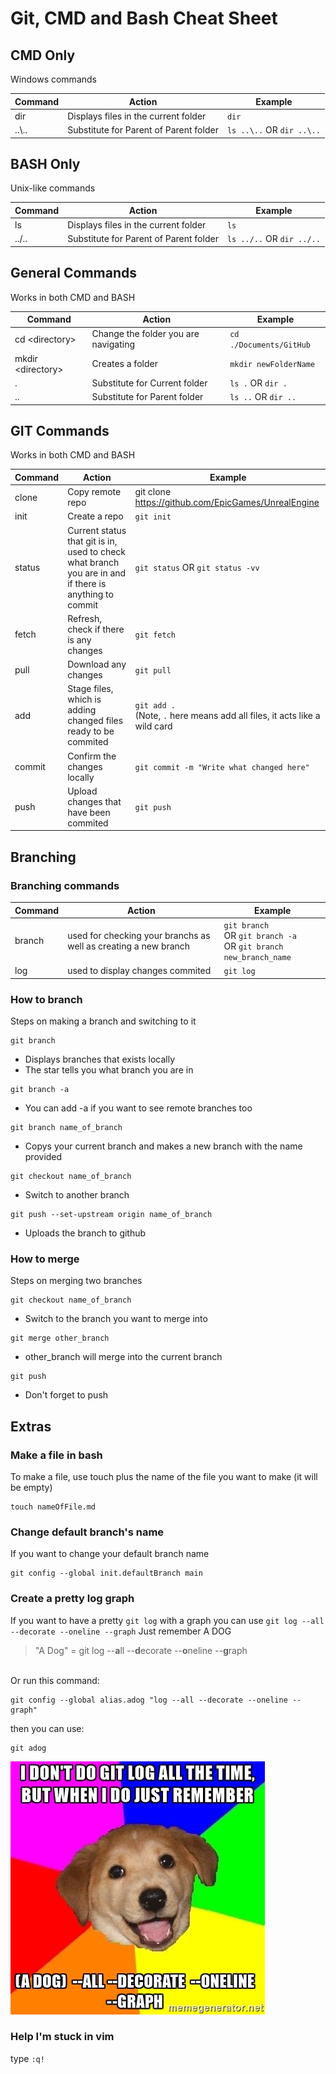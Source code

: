 # Git, CMD and Bash Cheat Sheet


## CMD Only 
Windows commands

| Command			| Action			| Example			|
|-------------------|-------------------|-------------------|
| dir				|	Displays files in the current folder | `dir`|
| ..\\..			|	Substitute for Parent of Parent folder |	`ls ..\..` OR `dir ..\..` |		

## BASH Only 
Unix-like commands

| Command			| Action			| Example			|
|-------------------|-------------------|-------------------|
| ls				|	Displays files in the current folder | `ls`|
| ..\/..			|	Substitute for Parent of Parent folder |	`ls ../..` OR `dir ../..` |		

## General Commands
Works in both CMD and BASH

| Command			| Action			| Example			|
|-------------------|-------------------|-------------------|
| cd \<directory>	|	Change the folder you are navigating |	`cd ./Documents/GitHub` |
| mkdir	\<directory>|	Creates a folder	| `mkdir newFolderName` |
| .					|	Substitute for Current folder 	| `ls .` OR `dir .` |
| ..				|	Substitute for Parent folder	| `ls ..` OR `dir ..` |

## GIT Commands 
Works in both CMD and BASH


| Command			| Action			| Example			|
|-------------------|-------------------|-------------------|
| clone				| Copy remote repo	| git clone https://github.com/EpicGames/UnrealEngine			|
| init				| Create a repo		| `git init` |
| status			| Current status that git is in, used to check what branch you are in and if there is anything to commit| `git status` OR `git status -vv` |
| fetch				| Refresh, check if there is any changes | `git fetch`
| pull				| Download any changes					| `git pull`
| add				| Stage files, which is adding changed files ready to be commited	| `git add .` <br> (Note, `.` here means add all files, it acts like a wild card |
| commit			| Confirm the changes locally | `git commit -m "Write what changed here" `
| push				| Upload changes that have been commited | `git push`

## Branching

### Branching commands
| Command			| Action			| Example			|
|-------------------|-------------------|-------------------|
| branch			| used for checking your branchs as well as creating a new branch | `git branch` <br> OR `git branch -a` <br> OR `git branch new_branch_name`
| log				| used to display changes commited | `git log` |


### How to branch

Steps on making a branch and switching to it

```
git branch
```
* Displays branches that exists locally
* The star tells you what branch you are in
```
git branch -a
```
* You can add -a if you want to see remote branches too
```
git branch name_of_branch
```
* Copys your current branch and makes a new branch with the name provided
```
git checkout name_of_branch
```
* Switch to another branch
```
git push --set-upstream origin name_of_branch
```
* Uploads the branch to github



### How to merge

Steps on merging two branches

```
git checkout name_of_branch
```
* Switch to the branch you want to merge into

```
git merge other_branch
```
* other_branch will merge into the current branch
```
git push
```
* Don't forget to push

## Extras

### Make a file in bash
To make a file, use touch plus the name of the file you want to make (it will be empty)
```
touch nameOfFile.md
```

### Change default branch's name
If you want to change your default branch name
```
git config --global init.defaultBranch main
```

### Create a pretty log graph
If you want to have a pretty `git log` with a graph you can use `git log --all --decorate --oneline --graph`
Just remember A DOG
> "A Dog" = git log --**a**ll --**d**ecorate --**o**neline --**g**raph

<br>Or run this command:
```
git config --global alias.adog "log --all --decorate --oneline --graph"
```
then you can use:
```
git adog
```
![adog](./Screenshots/adog.jpg)

### Help I'm stuck in vim
type `:q!`



